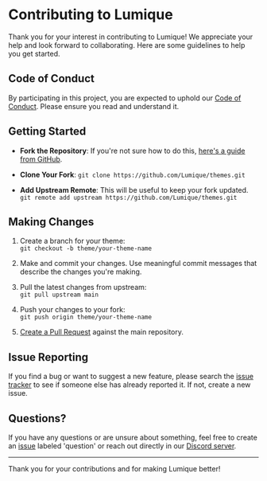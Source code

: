 # Contributing to Lumique

Thank you for your interest in contributing to Lumique! We appreciate your help and look forward to collaborating. Here are some guidelines to help you get started.

## Code of Conduct

By participating in this project, you are expected to uphold our [Code of Conduct](https://github.com/Lumique/themes/CONDUCT.md). Please ensure you read and understand it.

## Getting Started

- **Fork the Repository**: If you're not sure how to do this, [here's a guide from GitHub](https://help.github.com/articles/fork-a-repo/).
  
- **Clone Your Fork**: `git clone https://github.com/Lumique/themes.git`

- **Add Upstream Remote**: This will be useful to keep your fork updated.  
  `git remote add upstream https://github.com/Lumique/themes.git`

## Making Changes

1. Create a branch for your theme:  
   `git checkout -b theme/your-theme-name`

2. Make and commit your changes. Use meaningful commit messages that describe the changes you're making.

3. Pull the latest changes from upstream:  
   `git pull upstream main`

4. Push your changes to your fork:  
   `git push origin theme/your-theme-name`

5. [Create a Pull Request](https://github.com/Lumique/themes/compare) against the main repository.

## Issue Reporting

If you find a bug or want to suggest a new feature, please search the [issue tracker](https://github.com/Lumique/issues/issues) to see if someone else has already reported it. If not, create a new issue.

## Questions?

If you have any questions or are unsure about something, feel free to create an [issue](https://github.com/Lumique/issues/issues/new) labeled 'question' or reach out directly in our [Discord server](https://discord.gg/PfepMEPfVb).

---

Thank you for your contributions and for making Lumique better!

